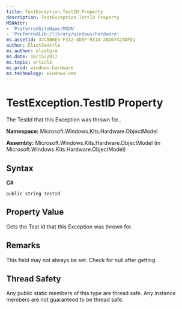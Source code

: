 ```yaml
---
title: TestException.TestID Property
description: TestException.TestID Property
MSHAttr:
- 'PreferredSiteName:MSDN'
- 'PreferredLib:/library/windows/hardware'
ms.assetid: 37C8B6E5-F312-4D5F-931A-2BA67423DFD1
author: EliotSeattle
ms.author: eliotgra
ms.date: 10/15/2017
ms.topic: article
ms.prod: windows-hardware
ms.technology: windows-oem
---
```


# TestException.TestID Property


The TestId that this Exception was thrown for..

**Namespace:** Microsoft.Windows.Kits.Hardware.ObjectModel

**Assembly:** Microsoft.Windows.Kits.Hardware.ObjectModel (in Microsoft.Windows.Kits.Hardware.ObjectModel)

## <span id="Syntax"></span><span id="syntax"></span><span id="SYNTAX"></span>Syntax


**C#**

`public string TestId`

## <span id="Property_Value"></span><span id="property_value"></span><span id="PROPERTY_VALUE"></span>Property Value


Gets the Test Id that this Exception was thrown for.

## <span id="Remarks"></span><span id="remarks"></span><span id="REMARKS"></span>Remarks


This field may not always be set. Check for null after getting.

## <span id="Thread_Safety"></span><span id="thread_safety"></span><span id="THREAD_SAFETY"></span>Thread Safety


Any public static members of this type are thread safe. Any instance members are not guaranteed to be thread safe.

 

 






